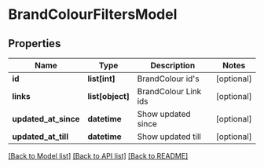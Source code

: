 # BrandColourFiltersModel

## Properties
Name | Type | Description | Notes
------------ | ------------- | ------------- | -------------
**id** | **list[int]** | BrandColour id&#39;s | [optional] 
**links** | **list[object]** | BrandColour Link ids | [optional] 
**updated_at_since** | **datetime** | Show updated since | [optional] 
**updated_at_till** | **datetime** | Show updated till | [optional] 

[[Back to Model list]](../README.md#documentation-for-models) [[Back to API list]](../README.md#documentation-for-api-endpoints) [[Back to README]](../README.md)


